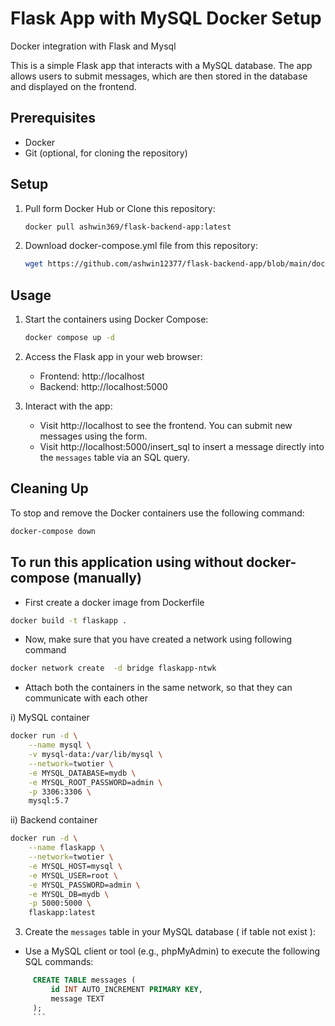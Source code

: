 # Flask App with MySQL Docker Setup
Docker integration with Flask and Mysql

This is a simple Flask app that interacts with a MySQL database. The app allows users to submit messages, which are then stored in the database and displayed on the frontend.

## Prerequisites

- Docker
- Git (optional, for cloning the repository)

## Setup

1. Pull form Docker Hub or Clone this repository:

   ```bash
   docker pull ashwin369/flask-backend-app:latest
   ```

2. Download docker-compose.yml file from this repository:

   ```bash
   wget https://github.com/ashwin12377/flask-backend-app/blob/main/docker-compose.yml
   ```

## Usage

1. Start the containers using Docker Compose:

   ```bash
   docker compose up -d
   ```

2. Access the Flask app in your web browser:

   - Frontend: http://localhost
   - Backend: http://localhost:5000

4. Interact with the app:

   - Visit http://localhost to see the frontend. You can submit new messages using the form.
   - Visit http://localhost:5000/insert_sql to insert a message directly into the `messages` table via an SQL query.

## Cleaning Up

To stop and remove the Docker containers use the following command:

```bash
docker-compose down
```

## To run this application using  without docker-compose (manually)

- First create a docker image from Dockerfile
```bash
docker build -t flaskapp .
```

- Now, make sure that you have created a network using following command
```bash
docker network create  -d bridge flaskapp-ntwk
```

- Attach both the containers in the same network, so that they can communicate with each other

i) MySQL container 
```bash
docker run -d \
    --name mysql \
    -v mysql-data:/var/lib/mysql \
    --network=twotier \
    -e MYSQL_DATABASE=mydb \
    -e MYSQL_ROOT_PASSWORD=admin \
    -p 3306:3306 \
    mysql:5.7

```
ii) Backend container
```bash
docker run -d \
    --name flaskapp \
    --network=twotier \
    -e MYSQL_HOST=mysql \
    -e MYSQL_USER=root \
    -e MYSQL_PASSWORD=admin \
    -e MYSQL_DB=mydb \
    -p 5000:5000 \
    flaskapp:latest

```
3. Create the `messages` table in your MySQL database ( if table not exist ):
- Use a MySQL client or tool (e.g., phpMyAdmin) to execute the following SQL commands:
```sql
     CREATE TABLE messages (
         id INT AUTO_INCREMENT PRIMARY KEY,
         message TEXT
     );
     ```   
     

